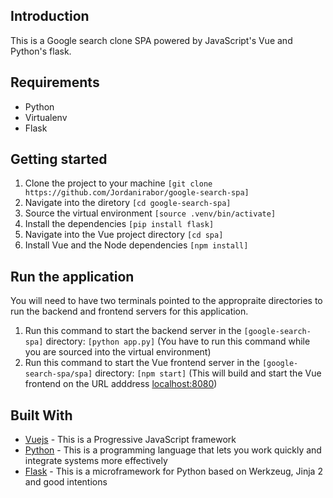 ## Introduction

This is a Google search clone SPA powered by JavaScript's Vue and Python's flask.

## Requirements
* Python
* Virtualenv 
* Flask

## Getting started
1. Clone the project to your machine ```[git clone https://github.com/Jordanirabor/google-search-spa]```
2. Navigate into the diretory ```[cd google-search-spa]```
3. Source the virtual environment ```[source .venv/bin/activate]```
4. Install the dependencies ```[pip install flask]```
5. Navigate into the Vue project directory ```[cd spa]```
5. Install Vue and the Node dependencies ```[npm install]```

## Run the application
You will need to have two terminals pointed to the appropraite directories to run the backend and frontend servers for this application.
1. Run this command to start the backend server in the ```[google-search-spa]``` directory: ```[python app.py]``` (You have to run this command while you are sourced into the virtual environment)
2. Run this command to start the Vue frontend server in the ```[google-search-spa/spa]``` directory: ```[npm start]``` (This will build and start the Vue frontend on the URL adddress [localhost:8080](http://localhost:8080))

## Built With

* [Vuejs](https://vuejs.org/) - This is a Progressive JavaScript framework
* [Python](https://www.python.org/) - This is a programming language that lets you work quickly and integrate systems more effectively
* [Flask](http://flask.pocoo.org/) - This is a microframework for Python based on Werkzeug, Jinja 2 and good intentions